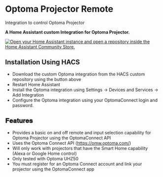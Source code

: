 # Optoma Projector Remote
Integration to control Optoma Projector

__A Home Assistant custom Integration for Optoma Projector.__

[![Open your Home Assistant instance and open a repository inside the Home Assistant Community Store.](https://my.home-assistant.io/badges/hacs_repository.svg)](https://my.home-assistant.io/redirect/hacs_repository/?category=integration&repository=optoproj&owner=bakernigel)

## __Installation Using HACS__
- Download the custom Optoma integration from the HACS custom repository using the button above
- Restart Home Assistant
- Install the Optoma integration using Settings -> Devices and Services -> Add Integration
- Configure the Optoma integration using your OptomaConnect login and password. 

## __𝐅𝐞𝐚𝐭𝐮𝐫𝐞𝐬__
- Provides a basic on and off remote and input selection capability for Optoma Projector using the OptomaConnect API
- Uses the Optoma Connect API (https://omw.optoma.com/)
- Will only work with projectors that have the Smart Home capability (Alexa or Google Home control)
- Only tested with Optoma UHZ50
- You must register for an Optoma Connect account and link your projector using the OptomaConnect app
